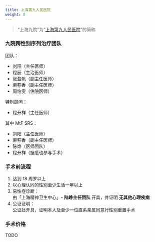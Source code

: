 ```yaml
---
title: 上海第九人民医院
weight: 8
---
```


> “上海九院”为“[上海第九人民医院](https://amap.com/place/B0FFI5MEIB)”的简称

### 九院跨性别序列治疗团队

团队：

- 刘阳（主任医师）
- 程辰（主治医师）
- 张盈帆（副主任医师）
- 麻荪香（副主任医师）
- 周怡雯（住院医师）

特别顾问：

- 程开祥（主任医师）

其中 MtF SRS：

- 刘阳（主任医师）
- 麻荪香（副主任医师）
- 陈烨（医师团队）
- 程开祥（据悉也参与手术）

### 手术前流程

1. 达到 18 周岁以上
1. 以心理认同的性别至少生活一年以上
1. 易性症诊断：\
   由「上海精神卫生中心」- **陆峥主任团队** 开具，并证明 **无其他心理疾病**
1. 公证证明：\
   公证处开具，证明本人及至少一位直系亲属同意行性别重置手术

### 手术价格

TODO
